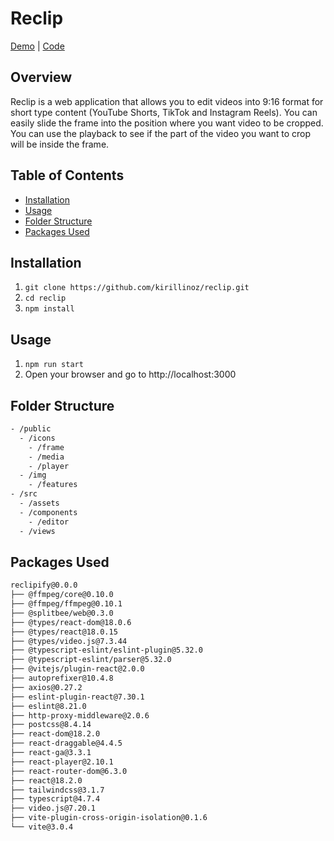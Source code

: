 # Reclip
[Demo](https://reclip.vercel.app) | [Code](https://github.com/kirillinoz/reclip)

## Overview
Reclip is a web application that allows you to edit videos into 9:16 format for short type content (YouTube Shorts, TikTok and Instagram Reels). You can easily slide the frame into the position where you want video to be cropped. You can use the playback to see if the part of the video you want to crop will be inside the frame.

## Table of Contents
* [Installation](#installation)
* [Usage](#usage)
* [Folder Structure](#folder-structure)
* [Packages Used](#packages-used)

## Installation
1) `git clone https://github.com/kirillinoz/reclip.git`
2) `cd reclip`
3) `npm install`

## Usage
1) `npm run start`
2) Open your browser and go to http://localhost:3000

## Folder Structure
```bash
- /public
  - /icons
    - /frame
    - /media
    - /player
  - /img
    - /features
- /src
  - /assets
  - /components
    - /editor
  - /views

```
## Packages Used
```bash
reclipify@0.0.0
├── @ffmpeg/core@0.10.0
├── @ffmpeg/ffmpeg@0.10.1
├── @splitbee/web@0.3.0
├── @types/react-dom@18.0.6
├── @types/react@18.0.15
├── @types/video.js@7.3.44
├── @typescript-eslint/eslint-plugin@5.32.0
├── @typescript-eslint/parser@5.32.0
├── @vitejs/plugin-react@2.0.0
├── autoprefixer@10.4.8
├── axios@0.27.2
├── eslint-plugin-react@7.30.1
├── eslint@8.21.0
├── http-proxy-middleware@2.0.6
├── postcss@8.4.14
├── react-dom@18.2.0
├── react-draggable@4.4.5
├── react-ga@3.3.1
├── react-player@2.10.1
├── react-router-dom@6.3.0
├── react@18.2.0
├── tailwindcss@3.1.7
├── typescript@4.7.4
├── video.js@7.20.1
├── vite-plugin-cross-origin-isolation@0.1.6
└── vite@3.0.4
```
